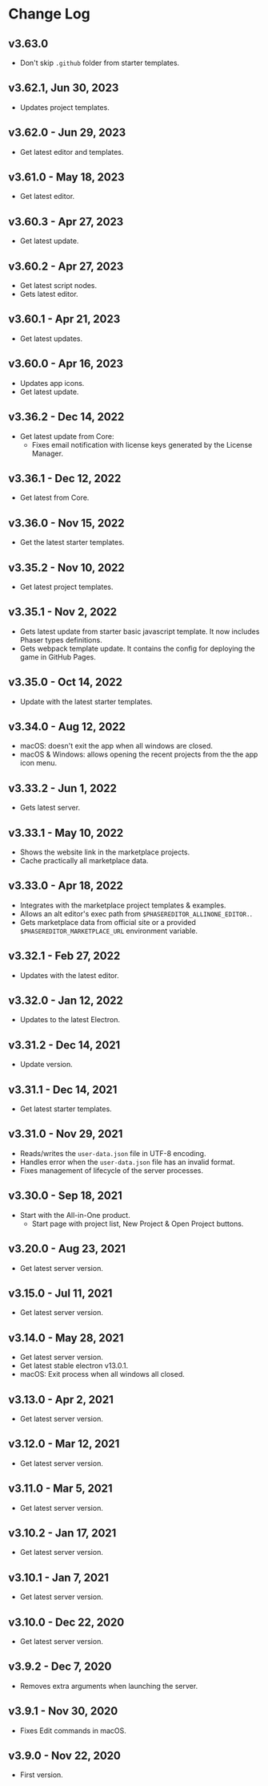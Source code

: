 # Change Log

## v3.63.0

* Don't skip `.github` folder from starter templates.

## v3.62.1, Jun 30, 2023

* Updates project templates.

## v3.62.0 - Jun 29, 2023

* Get latest editor and templates.

## v3.61.0 - May 18, 2023

* Get latest editor.

## v3.60.3 - Apr 27, 2023

* Get latest update.

## v3.60.2 - Apr 27, 2023

* Get latest script nodes.
* Gets latest editor.

## v3.60.1 - Apr 21, 2023

* Get latest updates.

## v3.60.0 - Apr 16, 2023

* Updates app icons.
* Get latest update.

## v3.36.2 - Dec 14, 2022

* Get latest update from Core: 
    * Fixes email notification with license keys generated by the License Manager.
    
## v3.36.1 - Dec 12, 2022

* Get latest from Core.

## v3.36.0 - Nov 15, 2022

* Get the latest starter templates.

## v3.35.2 - Nov 10, 2022

* Get latest project templates.

## v3.35.1 - Nov 2, 2022

* Gets latest update from starter basic javascript template. It now includes Phaser types definitions.
* Gets webpack template update. It contains the config for deploying the game in GitHub Pages.

## v3.35.0 - Oct 14, 2022

* Update with the latest starter templates.

## v3.34.0 - Aug 12, 2022

* macOS: doesn't exit the app when all windows are closed.
* macOS & Windows: allows opening the recent projects from the the app icon menu. 

## v3.33.2 - Jun 1, 2022

* Gets latest server.

## v3.33.1 - May 10, 2022

* Shows the website link in the marketplace projects.
* Cache practically all marketplace data.

## v3.33.0 - Apr 18, 2022

* Integrates with the marketplace project templates & examples.
* Allows an alt  editor's exec path from `$PHASEREDITOR_ALLINONE_EDITOR.`.
* Gets marketplace data from official site or a provided `$PHASEREDITOR_MARKETPLACE_URL` environment variable.

## v3.32.1 - Feb 27, 2022

* Updates with the latest editor.

## v3.32.0 - Jan 12, 2022

* Updates to the latest Electron.

## v3.31.2 - Dec 14, 2021

* Update version.

## v3.31.1 - Dec 14, 2021

* Get latest starter templates.

## v3.31.0 - Nov 29, 2021

* Reads/writes the `user-data.json` file in UTF-8 encoding.
* Handles error when the `user-data.json` file has an invalid format.
* Fixes management of lifecycle of the server processes.

## v3.30.0 - Sep 18, 2021

* Start with the All-in-One product.
    * Start page with project list, New Project & Open Project buttons.

## v3.20.0 - Aug 23, 2021

* Get latest server version.

## v3.15.0 - Jul 11, 2021

* Get latest server version.

## v3.14.0 - May 28, 2021

* Get latest server version.
* Get latest stable electron v13.0.1.
* macOS: Exit process when all windows all closed.

## v3.13.0 - Apr 2, 2021

* Get latest server version.

## v3.12.0 - Mar 12, 2021

* Get latest server version.

## v3.11.0 - Mar 5, 2021

* Get latest server version.

## v3.10.2 - Jan 17, 2021

* Get latest server version.

## v3.10.1 - Jan 7, 2021

* Get latest server version.

## v3.10.0 - Dec 22, 2020

* Get latest server version.

## v3.9.2 - Dec 7, 2020

* Removes extra arguments when launching the server.

## v3.9.1 - Nov 30, 2020

* Fixes Edit commands in macOS.

## v3.9.0 - Nov 22, 2020

* First version.
